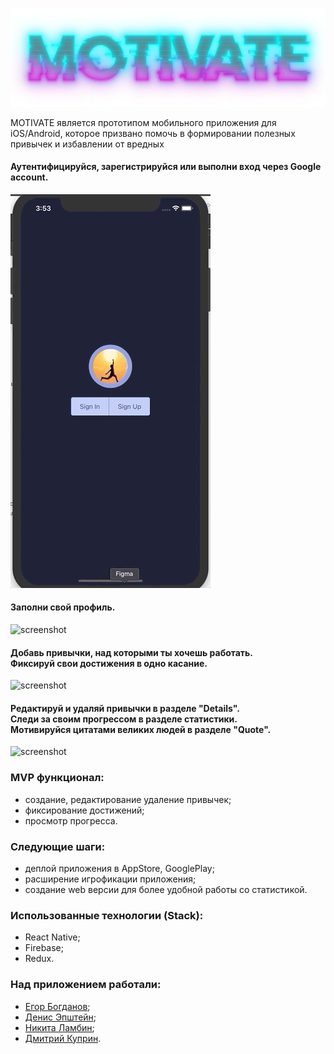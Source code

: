 ![screenshot](readme-assets/logo.jpg)

MOTIVATE является прототипом мобильного приложения для iOS/Android, которое призвано помочь в формировании полезных привычек и избавлении от вредных

#### Аутентифицируйся, зарегистрируйся или выполни вход через Google account.

![screenshot](readme-assets/Auth.gif)

#### Заполни свой профиль.

![screenshot](readme-assets/Profile.gif)

#### Добавь привычки, над которыми ты хочешь работать. <br/>Фиксируй свои достижения в одно касание.

![screenshot](readme-assets/Habits.gif)

#### Редактируй и удаляй привычки в разделе "Details". <br/>Следи за своим прогрессом в разделе статистики. <br/>Мотивируйся цитатами великих людей в разделе "Quote".

![screenshot](readme-assets/Stat.gif)

### MVP функционал:

* создание, редактирование удаление привычек;
* фиксирование достижений;
* просмотр прогресса.

### Следующие шаги:

* деплой приложения в AppStore, GooglePlay;
* расширение игрофикации приложения;
* создание web версии для более удобной работы со статистикой.

### Использованные технологии (Stack):
* React Native;
* Firebase;
* Redux.

### Над приложением работали:

* [Егор Богданов](https://github.com/YegorBogdanov);
* [Денис Эпштейн](https://github.com/DenisEps);
* [Никита Ламбин](https://github.com/LamNik324);
* [Дмитрий Куприн](https://github.com/Dmitry-Kuprin).
